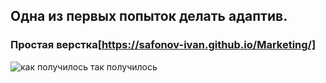 ## Одна из первых попыток делать адаптив.
### Простая верстка[https://safonov-ivan.github.io/Marketing/]
![как получилось так получилось]([https://myoctocat.com/assets/images/base-octocat.svg])
